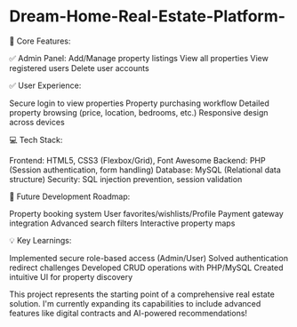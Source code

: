 # Dream-Home-Real-Estate-Platform-

🔑 Core Features:

✅ Admin Panel:
Add/Manage property listings
View all properties
View registered users
Delete user accounts

✅ User Experience:

Secure login to view properties
Property purchasing workflow
Detailed property browsing (price, location, bedrooms, etc.)
Responsive design across devices

💻 Tech Stack:

Frontend: HTML5, CSS3 (Flexbox/Grid), Font Awesome
Backend: PHP (Session authentication, form handling)
Database: MySQL (Relational data structure)
Security: SQL injection prevention, session validation

🚀 Future Development Roadmap:

Property booking system
User favorites/wishlists/Profile
Payment gateway integration
Advanced search filters
Interactive property maps

💡 Key Learnings:

Implemented secure role-based access (Admin/User)
Solved authentication redirect challenges
Developed CRUD operations with PHP/MySQL
Created intuitive UI for property discovery

This project represents the starting point of a comprehensive real estate solution. I'm currently expanding its capabilities to include advanced features like digital contracts and AI-powered recommendations!
